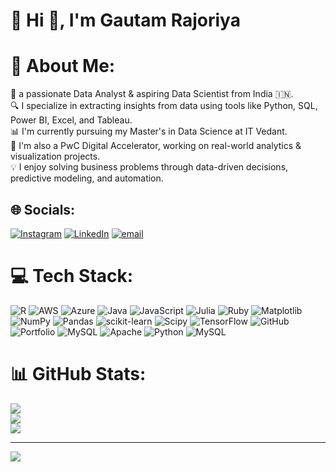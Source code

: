 # 💫 Hi 👋, I'm Gautam Rajoriya 

# 💫 About Me:
👋 a passionate Data Analyst & aspiring Data Scientist from India 🇮🇳.<br>🔍 I specialize in extracting insights from data using tools like Python, SQL, Power BI, Excel, and Tableau.<br>📊 I'm currently pursuing my Master's in Data Science at IT Vedant.<br>💼 I'm also a PwC Digital Accelerator, working on real-world analytics & visualization projects.<br>💡 I enjoy solving business problems through data-driven decisions, predictive modeling, and automation.


## 🌐 Socials:
[![Instagram](https://img.shields.io/badge/Instagram-%23E4405F.svg?logo=Instagram&logoColor=white)](https://instagram.com/https://www.instagram.com/gautam_rajoriya01/) [![LinkedIn](https://img.shields.io/badge/LinkedIn-%230077B5.svg?logo=linkedin&logoColor=white)](https://linkedin.com/in/https://www.linkedin.com/in/gautam-rajoria-a71069271/) [![email](https://img.shields.io/badge/Email-D14836?logo=gmail&logoColor=white)](mailto:gautamrajoriya3344@gmail.com) 

# 💻 Tech Stack:
![R](https://img.shields.io/badge/r-%23276DC3.svg?style=for-the-badge&logo=r&logoColor=white) ![AWS](https://img.shields.io/badge/AWS-%23FF9900.svg?style=for-the-badge&logo=amazon-aws&logoColor=white) ![Azure](https://img.shields.io/badge/azure-%230072C6.svg?style=for-the-badge&logo=microsoftazure&logoColor=white) ![Java](https://img.shields.io/badge/java-%23ED8B00.svg?style=for-the-badge&logo=openjdk&logoColor=white) ![JavaScript](https://img.shields.io/badge/javascript-%23323330.svg?style=for-the-badge&logo=javascript&logoColor=%23F7DF1E) ![Julia](https://img.shields.io/badge/-Julia-9558B2?style=for-the-badge&logo=julia&logoColor=white) ![Ruby](https://img.shields.io/badge/ruby-%23CC342D.svg?style=for-the-badge&logo=ruby&logoColor=white) ![Matplotlib](https://img.shields.io/badge/Matplotlib-%23ffffff.svg?style=for-the-badge&logo=Matplotlib&logoColor=black) ![NumPy](https://img.shields.io/badge/numpy-%23013243.svg?style=for-the-badge&logo=numpy&logoColor=white) ![Pandas](https://img.shields.io/badge/pandas-%23150458.svg?style=for-the-badge&logo=pandas&logoColor=white) ![scikit-learn](https://img.shields.io/badge/scikit--learn-%23F7931E.svg?style=for-the-badge&logo=scikit-learn&logoColor=white) ![Scipy](https://img.shields.io/badge/SciPy-%230C55A5.svg?style=for-the-badge&logo=scipy&logoColor=%white) ![TensorFlow](https://img.shields.io/badge/TensorFlow-%23FF6F00.svg?style=for-the-badge&logo=TensorFlow&logoColor=white) ![GitHub](https://img.shields.io/badge/github-%23121011.svg?style=for-the-badge&logo=github&logoColor=white) ![Portfolio](https://img.shields.io/badge/Portfolio-%23000000.svg?style=for-the-badge&logo=firefox&logoColor=#FF7139) ![MySQL](https://img.shields.io/badge/mysql-4479A1.svg?style=for-the-badge&logo=mysql&logoColor=white) ![Apache](https://img.shields.io/badge/apache-%23D42029.svg?style=for-the-badge&logo=apache&logoColor=white) ![Python](https://img.shields.io/badge/python-3670A0?style=for-the-badge&logo=python&logoColor=ffdd54) ![MySQL](https://img.shields.io/badge/mysql-4479A1.svg?style=for-the-badge&logo=mysql&logoColor=white)
# 📊 GitHub Stats:
![](https://github-readme-stats.vercel.app/api?username=gautamrajoriya&theme=default&hide_border=true&include_all_commits=false&count_private=false)<br/>
![](https://nirzak-streak-stats.vercel.app/?user=gautamrajoriya&theme=default&hide_border=true)<br/>
![](https://github-readme-stats.vercel.app/api/top-langs/?username=gautamrajoriya&theme=default&hide_border=true&include_all_commits=false&count_private=false&layout=compact)

---
[![](https://visitcount.itsvg.in/api?id=gautamrajoriya&icon=0&color=0)](https://visitcount.itsvg.in)

<!-- Proudly created with GPRM ( https://gprm.itsvg.in ) -->
